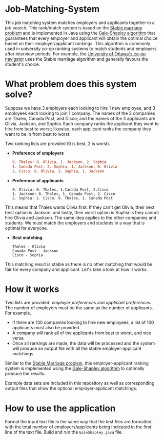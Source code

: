 # Job-Matching-System
This job matching system matches employers and applicants together in a job search. This rank/match system is based on the [Stable marriage problem](https://en.wikipedia.org/wiki/Stable_marriage_problem) and is implemented in Java using the [Gale-Shapley algorithm](https://en.wikipedia.org/wiki/Gale%E2%80%93Shapley_algorithm) that guarantees that every employer and applicant will obtain the optimal choice based on their employer/applicant rankings. This algorithm is commonly used in university co-op ranking systems to match students and employers after interview periods. For example, the [University of Ottawa's co-op navigator](https://coop.uottawa.ca/sites/coop.uottawa.ca/files/co-op_interviews_workbook_2015_en.pdf) uses the Stable marriage algorithm and generally favours the student's choice.

# What problem does this system solve?
Suppose we have 3 employers each looking to hire 1 new employee, and 3 employees each looking to join 1 company. The names of the 3 companies are Thales, Canada Post, and Cisco; and the names of the 3 applicants are Olivia, Jackson, and Sophia. Each company ranks the applicant they want to hire from best to worst; likewise, each applicant ranks the company they want to be in from best to worst.

Two ranking lists are provided (0 is best, 2 is worst).
  - **Preference of employers**
  
    ```diff
    0. Thales: 0. Olivia, 1. Jackson, 2. Sophia
    1. Canada Post: 2. Sophia, 1. Jackson, 0. Olivia
    2. Cisco: 0. Olivia, 2. Sophia, 1. Jackson
    ```
    
  - **Preference of applicants**
    ```
    0. Olivia: 0. Thales, 1.Canada Post, 2.Cisco
    1. Jackson: 0. Thales, 1. Canada Post, 2. Cisco
    2. Sophia: 2. Cisco, 0. Thales, 1. Canada Post
    ```

This means that Thales wants Olivia first. If they can't get Olivia, their next best option is Jackson, and lastly, their worst option is Sophia is they cannot hire Olivia and Jackson. The same idea applies to the other companies and students. We must match the employers and students in a way that is optimal for everyone.

  - **Best matching**
  
    ```
    Thales - Olivia 
    Canada Post - Jackson 
    Cisco - Sophia
    ```

This matching result is stable as there is no other matching that would be fair for every company and applicant. Let's take a look at how it works.

# How it works
Two lists are provided: _employer preferences_ and _applicant preferences_. The number of employers must be the same as the number of applicants. For example,
  - If there are 100 companies looking to hire new employees, a list of 100 applicants must also be provided.
  - A company will rank all of the applicants from best to worst, and vice versa.
  - Once all rankings are made, the data will be processed and the system will produce an output file with all the stable employer-applicant matchings.

Similar to the [Stable Marriage problem](https://en.wikipedia.org/wiki/Stable_marriage_problem), this employer-applicant ranking system is implemented using the [Gale-Shapley algorithm](https://en.wikipedia.org/wiki/Gale%E2%80%93Shapley_algorithm) to optimally produce the results.

Example data sets are included in this repository as well as corresponding output files that show the optional employer-applicant matchings.

# How to use the application
Format the input text file in the same way that the test files are formatted, with the total number of employers/applicants being indicated in the first line of the text file. Build and run the ```GaleShapley.java``` file.
<!--
```diff
- text in red
+ text in green
! text in orange
# text in gray
@@ text in purple (and bold)@@
``` -->

